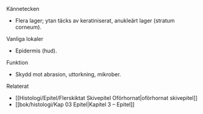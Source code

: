 Kännetecken
- Flera lager; ytan täcks av keratiniserat, anukleärt lager (stratum corneum).

Vanliga lokaler
- Epidermis (hud).

Funktion
- Skydd mot abrasion, uttorkning, mikrober.

Relaterat
- [[Histologi/Epitel/Flerskiktat Skivepitel Oförhornat|oförhornat skivepitel]]
- [[bok/histologi/Kap 03 Epitel|Kapitel 3 – Epitel]]

